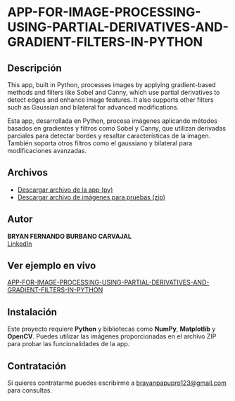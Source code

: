 # APP-FOR-IMAGE-PROCESSING-USING-PARTIAL-DERIVATIVES-AND-GRADIENT-FILTERS-IN-PYTHON

## Descripción

This app, built in Python, processes images by applying gradient-based methods and filters like Sobel and Canny, which use partial derivatives to detect edges and enhance image features. It also supports other filters such as Gaussian and bilateral for advanced modifications.

Esta app, desarrollada en Python, procesa imágenes aplicando métodos basados en gradientes y filtros como Sobel y Canny, que utilizan derivadas parciales para detectar bordes y resaltar características de la imagen. También soporta otros filtros como el gaussiano y bilateral para modificaciones avanzadas.

## Archivos

- [Descargar archivo de la app (py)](Aplicacion_proyectoCalculo.py)
- [Descargar archivo de imágenes para pruebas (zip)](IMAGENES.zip)

## Autor
**BRYAN FERNANDO BURBANO CARVAJAL**  
[LinkedIn](https://www.linkedin.com/in/bryanburbanocarvajal)  

## Ver ejemplo en vivo
[APP-FOR-IMAGE-PROCESSING-USING-PARTIAL-DERIVATIVES-AND-GRADIENT-FILTERS-IN-PYTHON](https://bryancarvajal24.github.io/APP-FOR-IMAGE-PROCESSING-USING-PARTIAL-DERIVATIVES-AND-GRADIENT-FILTERS-IN-PYTHON/)

## Instalación
Este proyecto requiere **Python** y bibliotecas como **NumPy**, **Matplotlib** y **OpenCV**. Puedes utilizar las imágenes proporcionadas en el archivo ZIP para probar las funcionalidades de la app.

## Contratación
Si quieres contratarme puedes escribirme a brayanpapupro123@gmail.com para consultas.
